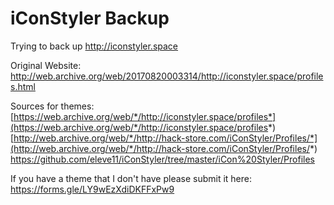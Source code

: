 # iConStyler Backup
Trying to back up http://iconstyler.space

Original Website: http://web.archive.org/web/20170820003314/http://iconstyler.space/profiles.html

Sources for themes: [https://web.archive.org/web/*/http://iconstyler.space/profiles*](https://web.archive.org/web/*/http://iconstyler.space/profiles*) [http://web.archive.org/web/*/http://hack-store.com/iConStyler/Profiles/*](http://web.archive.org/web/*/http://hack-store.com/iConStyler/Profiles/*) https://github.com/eleve11/iConStyler/tree/master/iCon%20Styler/Profiles

If you have a theme that I don't have please submit it here: https://forms.gle/LY9wEzXdiDKFFxPw9
